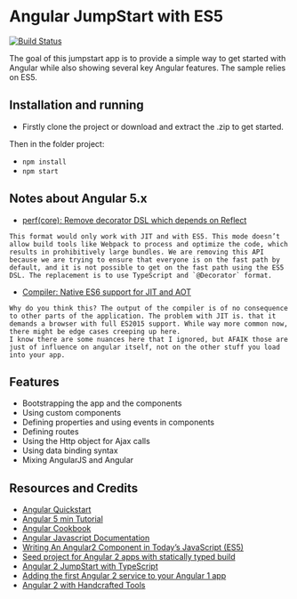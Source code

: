 # Angular JumpStart with ES5
[![Build Status](https://travis-ci.org/albertosantini/angular2-es5-jumpstart.png)](https://travis-ci.org/albertosantini/angular2-es5-jumpstart)


The goal of this jumpstart app is to provide a simple way to get started with
Angular while also showing several key Angular features. The sample relies
on ES5.

## Installation and running

- Firstly clone the project or download and extract the .zip to get started.

Then in the folder project:

- `npm install`
- `npm start`

## Notes about Angular 5.x

- [perf(core): Remove decorator DSL which depends on Reflect](https://github.com/angular/angular/commit/cac130eff9b9cb608f2308ae40c42c9cd1850c4d#diff-635fe23be5795132e3385c8f4899dc3a)

```
This format would only work with JIT and with ES5. This mode doesn’t
allow build tools like Webpack to process and optimize the code, which
results in prohibitively large bundles. We are removing this API
because we are trying to ensure that everyone is on the fast path by
default, and it is not possible to get on the fast path using the ES5
DSL. The replacement is to use TypeScript and `@Decorator` format.
```

- [Compiler: Native ES6 support for JIT and AOT](https://github.com/angular/angular/issues/15127)

```
Why do you think this? The output of the compiler is of no consequence to other parts of the application. The problem with JIT is. that it demands a browser with full ES2015 support. While way more common now, there might be edge cases creeping up here.
I know there are some nuances here that I ignored, but AFAIK those are just of influence on angular itself, not on the other stuff you load into your app.
```


## Features

- Bootstrapping the app and the components
- Using custom components
- Defining properties and using events in components
- Defining routes
- Using the Http object for Ajax calls
- Using data binding syntax
- Mixing AngularJS and Angular

## Resources and Credits

- [Angular Quickstart](https://angular.io/docs/js/latest/quickstart.html)
- [Angular 5 min Tutorial](https://angular.io/docs/ts/latest/tutorial/)
- [Angular Cookbook](https://v2.angular.io/docs/js/latest/cookbook/ts-to-js.html)
- [Angular Javascript Documentation](https://github.com/angular/angular/issues/19126#issuecomment-328370140)
- [Writing An Angular2 Component in Today’s JavaScript (ES5)](http://gurustop.net/blog/2015/12/16/angular2-beta-javascript-component)
- [Seed project for Angular 2 apps with statically typed build](https://github.com/mgechev/angular2-seed)
- [Angular 2 JumpStart with TypeScript](https://github.com/DanWahlin/Angular2-JumpStart)
- [Adding the first Angular 2 service to your Angular 1 app](http://www.codelord.net/2016/01/07/adding-the-first-angular-2-service-to-your-angular-1-app/)
- [Angular 2 with Handcrafted Tools](http://onehungrymind.com/build-angular-2-app-es5/)
